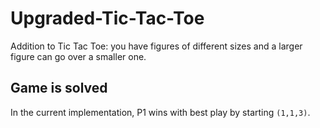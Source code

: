 # Upgraded-Tic-Tac-Toe

Addition to Tic Tac Toe: you have figures of different sizes and a larger figure can go over a smaller one.

## Game is solved
In the current implementation, P1 wins with best play by starting `(1,1,3)`.
